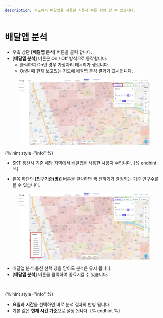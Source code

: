 ```yaml
---
description: 지도에서 배달앱을 사용한 사용자 수를 확인 할 수 있습니다.
---
```


# 배달앱 분석

* 우측 상단 **\[배달앱 분석]** 버튼을 클릭 합니다.
* **\[배달앱 분석]** 버튼은 On / Off 방식으로 동작합니다.
  * 클릭하여 On인 경우 가장자리 테두리가 생깁니다.
  * On일 때 현재 보고있는 지도에 배달앱 분석 결과가 표시됩니다.&#x20;

<figure><img src="../.gitbook/assets/delivery.png" alt=""><figcaption></figcaption></figure>

{% hint style="info" %}
* SKT 통신사 기준 해당 지역에서 배달앱을 사용한 사용자 수입니다.
{% endhint %}

* 왼쪽 하단의 **\[인구기준(명)]** 버튼을 클릭하면 색 진하기가 결정되는 기준 인구수를 볼 수 있습니다.

<figure><img src="../.gitbook/assets/delivery2.png" alt=""><figcaption></figcaption></figure>

* 배달앱 분석 옵션 선택 창을 닫아도 분석은 유지 됩니다.
* **\[배달앱 분석]** 버튼을 클릭하여 종료시킬 수 있습니다.

<figure><img src="../.gitbook/assets/ddelivey3.gif" alt=""><figcaption></figcaption></figure>

{% hint style="info" %}
* **요일**과 **시간**을 선택하면 바로 분석 결과의 반영 됩니다.
* 기본 값은 **현재 시간 기준**으로 설정 됩니다.
{% endhint %}

